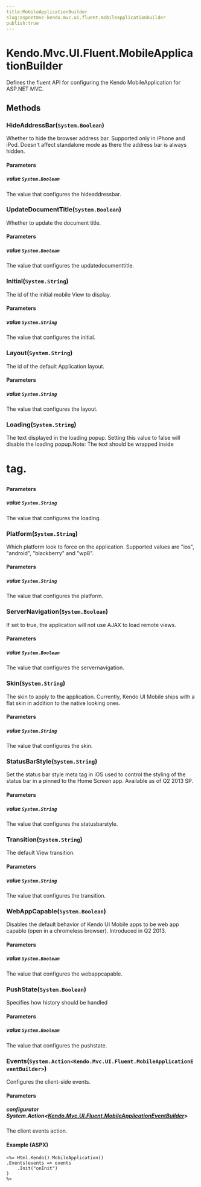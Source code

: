 ```yaml
---
title:MobileApplicationBuilder
slug:aspnetmvc-kendo.mvc.ui.fluent.mobileapplicationbuilder
publish:true
---
```


# Kendo.Mvc.UI.Fluent.MobileApplicationBuilder
Defines the fluent API for configuring the Kendo MobileApplication for ASP.NET MVC.



## Methods

### HideAddressBar(`System.Boolean`)
Whether to hide the browser address bar. Supported only in iPhone and iPod. Doesn't affect standalone mode as there the address bar is always hidden.


#### Parameters

##### value `System.Boolean`
The value that configures the hideaddressbar.





### UpdateDocumentTitle(`System.Boolean`)
Whether to update the document title.


#### Parameters

##### value `System.Boolean`
The value that configures the updatedocumenttitle.





### Initial(`System.String`)
The id of the initial mobile View to display.


#### Parameters

##### value `System.String`
The value that configures the initial.





### Layout(`System.String`)
The id of the default Application layout.


#### Parameters

##### value `System.String`
The value that configures the layout.





### Loading(`System.String`)
The text displayed in the loading popup. Setting this value to false will disable the loading popup.Note: The text should be wrapped inside <h1> tag.


#### Parameters

##### value `System.String`
The value that configures the loading.





### Platform(`System.String`)
Which platform look to force on the application. Supported values are "ios", "android", "blackberry" and "wp8".


#### Parameters

##### value `System.String`
The value that configures the platform.





### ServerNavigation(`System.Boolean`)
If set to true, the application will not use AJAX to load remote views.


#### Parameters

##### value `System.Boolean`
The value that configures the servernavigation.





### Skin(`System.String`)
The skin to apply to the application. Currently, Kendo UI Mobile ships with a flat skin in addition to the native looking ones.


#### Parameters

##### value `System.String`
The value that configures the skin.





### StatusBarStyle(`System.String`)
Set the status bar style meta tag in iOS used to control the styling of the status bar in a pinned to the Home Screen app. Available as of Q2 2013 SP.


#### Parameters

##### value `System.String`
The value that configures the statusbarstyle.





### Transition(`System.String`)
The default View transition.


#### Parameters

##### value `System.String`
The value that configures the transition.





### WebAppCapable(`System.Boolean`)
Disables the default behavior of Kendo UI Mobile apps to be web app capable (open in a chromeless browser). Introduced in Q2 2013.


#### Parameters

##### value `System.Boolean`
The value that configures the webappcapable.





### PushState(`System.Boolean`)
Specifies how history should be handled


#### Parameters

##### value `System.Boolean`
The value that configures the pushstate.





### Events(`System.Action<Kendo.Mvc.UI.Fluent.MobileApplicationEventBuilder>`)
Configures the client-side events.


#### Parameters

##### configurator System.Action<[Kendo.Mvc.UI.Fluent.MobileApplicationEventBuilder](/api/wrappers/aspnet-mvc/Kendo.Mvc.UI.Fluent/MobileApplicationEventBuilder)>
The client events action.




#### Example (ASPX)
    <%= Html.Kendo().MobileApplication()
    .Events(events => events
        .Init("onInit")
    )
    %>



